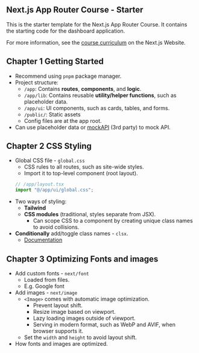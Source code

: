 ## Next.js App Router Course - Starter

This is the starter template for the Next.js App Router Course. It contains the starting code for the dashboard application.

For more information, see the [course curriculum](https://nextjs.org/learn) on the Next.js Website.

## Chapter 1 Getting Started

- Recommend using `pnpm` package manager.
- Project structure:
  - `/app`: Contains **routes**, **components**, and **logic**.
  - `/app/lib`: Contains reusable **utility/helper functions**, such as placeholder data.
  - `/app/ui`: UI components, such as cards, tables, and forms.
  - `/public/`: Static assets
  - Config files are at the app root.
- Can use placeholder data or [mockAPI](https://mockapi.io/) (3rd party) to mock API.

## Chapter 2 CSS Styling

- Global CSS file - `global.css`
  - CSS rules to all routes, such as site-wide styles.
  - Import it to top-level component (root layout).
  ```js
  // /app/layout.tsx
  import "@/app/ui/global.css";
  ```
- Two ways of styling:
  - **Tailwind**
  - **CSS modules** (traditional, styles separate from JSX).
    - Can scope CSS to a component by creating unique class names to avoid collisions.
- **Conditionally** add/toggle class names - `clsx`.
  - [Documentation](https://github.com/lukeed/clsx)

## Chapter 3 Optimizing Fonts and images

- Add custom fonts - `next/font`
  - Loaded from files.
  - E.g. Google font
- Add images - `next/image`
  - `<Image>` comes with automatic image optimization.
    - Prevent layout shift.
    - Resize image based on viewport.
    - Lazy loading images outside of viewport.
    - Serving in modern format, such as WebP and AVIF, when browser supports it.
  - Set the `width` and `height` to avoid layout shift.
- How fonts and images are optimized.

